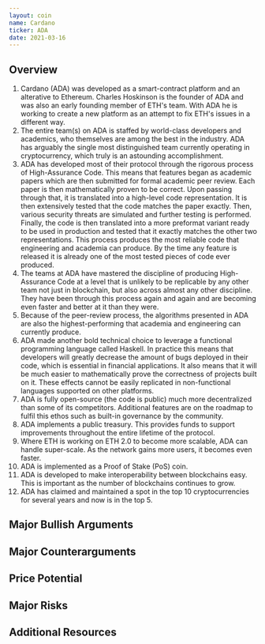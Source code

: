 ```yaml
---
layout: coin
name: Cardano
ticker: ADA
date: 2021-03-16
---
```


## Overview

1. Cardano (ADA) was developed as a smart-contract platform and an alterative to Ethereum. Charles Hoskinson is the founder of ADA and was also an early founding member of ETH's team. With ADA he is working to create a new platform as an attempt to fix ETH's issues in a different way.
1. The entire team(s) on ADA is staffed by world-class developers and academics, who themselves are among the best in the industry. ADA has arguably the single most distinguished team currently operating in cryptocurrency, which truly is an astounding accomplishment.
1. ADA has developed most of their protocol through the rigorous process of High-Assurance Code. This means that features began as academic papers which are then submitted for formal academic peer review. Each paper is then mathematically proven to be correct. Upon passing through that, it is translated into a high-level code representation. It is then extensively tested that the code matches the paper exactly. Then, various security threats are simulated and further testing is performed. Finally, the code is then translated into a more preformat variant ready to be used in production and tested that it exactly matches the other two representations. This process produces the most reliable code that engineering and academia can produce. By the time any feature is released it is already one of the most tested pieces of code ever produced.
1. The teams at ADA have mastered the discipline of producing High-Assurance Code at a level that is unlikely to be replicable by any other team not just in blockchain, but also across almost any other discipline. They have been through this process again and again and are becoming even faster and better at it than they were.
1. Because of the peer-review process, the algorithms presented in ADA are also the highest-performing that academia and engineering can currently produce.
1. ADA made another bold technical choice to leverage a functional programming language called Haskell. In practice this means that developers will greatly decrease the amount of bugs deployed in their code, which is essential in financial applications. It also means that it will be much easier to mathematically prove the correctness of projects built on it. These effects cannot be easily replicated in non-functional languages supported on other platforms.
1. ADA is fully open-source (the code is public) much more decentralized than some of its competitors. Additional features are on the roadmap to fulfil this ethos such as built-in governance by the community.
1. ADA implements a public treasury. This provides funds to support improvements throughout the entire lifetime of the protocol.
1. Where ETH is working on ETH 2.0 to become more scalable, ADA can handle super-scale. As the network gains more users, it becomes even faster.
1. ADA is implemented as a Proof of Stake (PoS) coin.
1. ADA is developed to make interoperability between blockchains easy. This is important as the number of blockchains continues to grow.
1. ADA has claimed and maintained a spot in the top 10 cryptocurrencies for several years and now is in the top 5.

## Major Bullish Arguments

## Major Counterarguments

## Price Potential

## Major Risks

## Additional Resources
